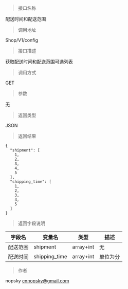 

> 接口名称

配送时间和配送范围

> 调用地址

Shop/V1/config


> 接口描述

获取配送时间和配送范围可选列表


> 调用方式

GET

>参数

无


> 返回类型

JSON

> 返回结果

```
{
  "shipment": [
    1,
    2,
    3,
    4,
    5
  ],
  "shipping_time": [
    1,
    2,
    3,
    4,
    5
  ]
}
```


> 返回字段说明

字段名|变量名|类型|描述
---|---|---|---
配送范围|shipment|array+int|无
配送时间|shipping_time|array+int|单位为分




> 作者


nopsky <cnnopsky@gmail.com>
